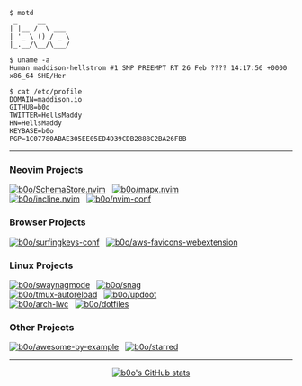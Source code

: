 ```
$ motd
 _     __
| |__ /  \ ___
| '_ \ () / _ \
|_.__/\__/\___/

$ uname -a
Human maddison-hellstrom #1 SMP PREEMPT RT 26 Feb ???? 14:17:56 +0000 x86_64 SHE/Her

$ cat /etc/profile
DOMAIN=maddison.io
GITHUB=b0o
TWITTER=HellsMaddy
HN=HellsMaddy
KEYBASE=b0o
PGP=1C07780ABAE305EE05ED4D39CDB2888C2BA26FBB
```

---

### Neovim Projects

<div float="left">
  <a href="https://github.com/b0o/SchemaStore.nvim"><img src="https://github-readme-stats.vercel.app/api/pin/?username=b0o&repo=SchemaStore.nvim&show_owner=true" alt="b0o/SchemaStore.nvim"></a>
&nbsp;
  <a href="https://github.com/b0o/mapx.nvim"><img src="https://github-readme-stats.vercel.app/api/pin/?username=b0o&repo=mapx.nvim&show_owner=true" alt="b0o/mapx.nvim"></a>
&nbsp;
</div>
<div float="left">
  <a href="https://github.com/b0o/incline.nvim"><img src="https://github-readme-stats.vercel.app/api/pin/?username=b0o&repo=incline.nvim&show_owner=true" alt="b0o/incline.nvim"></a>
&nbsp;
  <a href="https://github.com/b0o/nvim-conf"><img src="https://github-readme-stats.vercel.app/api/pin/?username=b0o&repo=nvim-conf&show_owner=true" alt="b0o/nvim-conf"></a>
</div>

### Browser Projects

<div float="left">
  <a href="https://github.com/b0o/surfingkeys-conf"><img src="https://github-readme-stats.vercel.app/api/pin/?username=b0o&repo=surfingkeys-conf&show_owner=true&t=1" alt="b0o/surfingkeys-conf"></a>
&nbsp;
  <a href="https://github.com/b0o/aws-favicons-webextension"><img src="https://github-readme-stats.vercel.app/api/pin/?username=b0o&repo=aws-favicons-webextension&show_owner=true" alt="b0o/aws-favicons-webextension"></a>
&nbsp;
</div>

### Linux Projects

<div float="left">
  <a href="https://github.com/b0o/swaynagmode"><img src="https://github-readme-stats.vercel.app/api/pin/?username=b0o&repo=swaynagmode&show_owner=true" alt="b0o/swaynagmode"></a>
&nbsp;
  <a href="https://github.com/b0o/snag"><img src="https://github-readme-stats.vercel.app/api/pin/?username=b0o&repo=snag&show_owner=true" alt="b0o/snag"></a>
&nbsp;
</div>
<div float="left">
  <a href="https://github.com/b0o/tmux-autoreload"><img src="https://github-readme-stats.vercel.app/api/pin/?username=b0o&repo=tmux-autoreload&show_owner=true&t=1" alt="b0o/tmux-autoreload"></a>
&nbsp;
  <a href="https://github.com/b0o/updoot"><img src="https://github-readme-stats.vercel.app/api/pin/?username=b0o&repo=updoot&show_owner=true" alt="b0o/updoot"></a>
&nbsp;
</div>
<div float="left">
  <a href="https://github.com/b0o/arch-lwc"><img src="https://github-readme-stats.vercel.app/api/pin/?username=b0o&repo=arch-lwc&show_owner=true&t=1" alt="b0o/arch-lwc"></a>
&nbsp;
  <a href="https://github.com/b0o/dotfiles"><img src="https://github-readme-stats.vercel.app/api/pin/?username=b0o&repo=dotfiles&show_owner=true" alt="b0o/dotfiles"></a>
&nbsp;
</div>

### Other Projects

<div float="left">
  <a href="https://github.com/b0o/awesome-by-example"><img src="https://github-readme-stats.vercel.app/api/pin/?username=b0o&repo=awesome-by-example&show_owner=true&t=1" alt="b0o/awesome-by-example"></a>
&nbsp;
  <a href="https://github.com/b0o/starred"><img src="https://github-readme-stats.vercel.app/api/pin/?username=b0o&repo=starred&show_owner=true" alt="b0o/starred"></a>
&nbsp;
</div>

---

<div align="center">
  <a href="https://github.com/b0o"><img src="https://github-readme-stats.vercel.app/api?username=b0o&show_icons=true&include_all_commits=true" alt="b0o's GitHub stats"></a>
</div>
